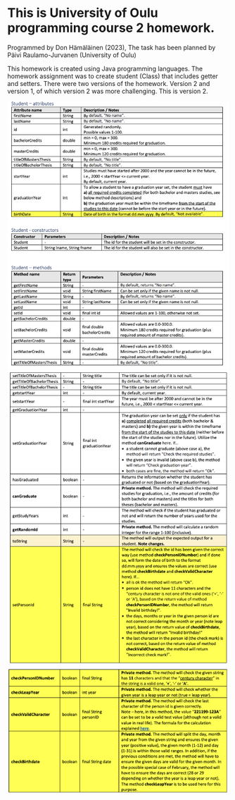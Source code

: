 # This is University of Oulu programming course 2 homework.
Programmed by Don Hämäläinen (2023), The task has been planned by Päivi Raulamo-Jurvanen (University of Oulu)

This homework is created using Java programming languages. The homework assignment was to create student (Class) that includes getter and setters. There were two versions of the homework. Version 2 and version 1, of which version 2 was more challenging. This is version 2.

![plot](1.png)
![plot](2.png)
![plot](3.png)
